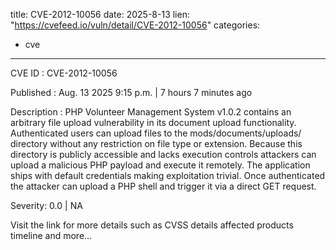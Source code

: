  
title: CVE-2012-10056
date: 2025-8-13
lien: "https://cvefeed.io/vuln/detail/CVE-2012-10056"
categories:
  - cve
---

CVE ID : CVE-2012-10056

Published :  Aug. 13
2025
9:15 p.m. | 7 hours
7 minutes ago

Description : PHP Volunteer Management System v1.0.2 contains an arbitrary file upload vulnerability in its document upload functionality. Authenticated users can upload files to the mods/documents/uploads/ directory without any restriction on file type or extension. Because this directory is publicly accessible and lacks execution controls
attackers can upload a malicious PHP payload and execute it remotely. The application ships with default credentials
making exploitation trivial. Once authenticated
the attacker can upload a PHP shell and trigger it via a direct GET request.

Severity: 0.0 | NA

Visit the link for more details
such as CVSS details
affected products
timeline
and more...
